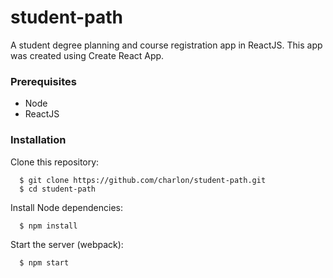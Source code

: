 # student-path
A student degree planning and course registration app in ReactJS. This app was created using Create React App.

### Prerequisites
* Node
* ReactJS

### Installation

Clone this repository:
```
  $ git clone https://github.com/charlon/student-path.git
  $ cd student-path
```

Install Node dependencies:
```
  $ npm install
```
Start the server (webpack):
```
  $ npm start
```
